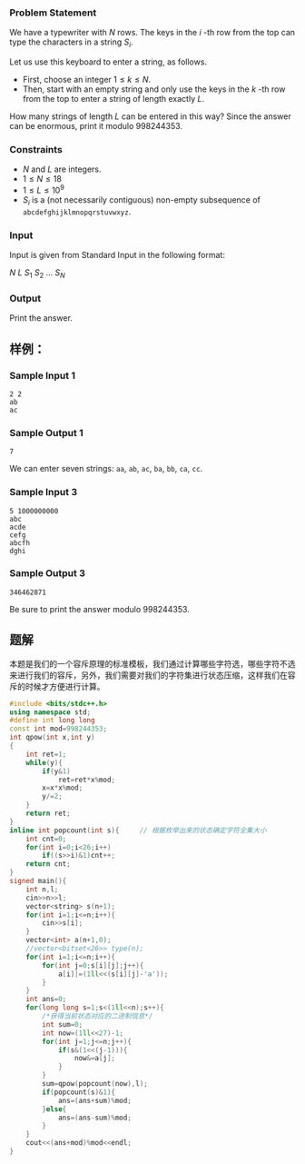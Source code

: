 ### Problem Statement

We have a typewriter with $N$ rows. The keys in the $i$ \-th row from the top can type the characters in a string $S_i$.

Let us use this keyboard to enter a string, as follows.

-   First, choose an integer $1 \le k \le N$.
-   Then, start with an empty string and only use the keys in the $k$ \-th row from the top to enter a string of length exactly $L$.

How many strings of length $L$ can be entered in this way? Since the answer can be enormous, print it modulo $998244353$.

### Constraints

-   $N$ and $L$ are integers.
-   $1 \le N \le 18$
-   $1 \le L \le 10^9$
-   $S_i$ is a (not necessarily contiguous) non-empty subsequence of `abcdefghijklmnopqrstuvwxyz`.

### Input

Input is given from Standard Input in the following format:


$N$ $L$
$S_1$
$S_2$
$\dots$
$S_N$

### Output

Print the answer.

## 样例：
### Sample Input 1

```
2 2
ab
ac
```

### Sample Output 1

```
7
```

We can enter seven strings: `aa`, `ab`, `ac`, `ba`, `bb`, `ca`, `cc`.

### Sample Input 3

```
5 1000000000
abc
acde
cefg
abcfh
dghi
```

### Sample Output 3

```
346462871
```

Be sure to print the answer modulo $998244353$.


## 题解
本题是我们的一个容斥原理的标准模板，我们通过计算哪些字符选，哪些字符不选来进行我们的容斥，另外，我们需要对我们的字符集进行状态压缩，这样我们在容斥的时候才方便进行计算。

```cpp
#include <bits/stdc++.h>
using namespace std;
#define int long long
const int mod=998244353;
int qpow(int x,int y)
{
	int ret=1;
	while(y){
		if(y&1)
			ret=ret*x%mod;
		x=x*x%mod;
		y/=2;
	}
	return ret;
}
inline int popcount(int s){		// 根据枚举出来的状态确定字符全集大小
	int cnt=0;
	for(int i=0;i<26;i++)
		if((s>>i)&1)cnt++;
	return cnt;
}
signed main(){
	int n,l;
	cin>>n>>l;
	vector<string> s(n+1);
	for(int i=1;i<=n;i++){
		cin>>s[i];
	}
	vector<int> a(n+1,0);
	//vector<bitset<26>> type(n);
	for(int i=1;i<=n;i++){
		for(int j=0;s[i][j];j++){
			a[i]|=(1ll<<(s[i][j]-'a'));
		}
	}
	int ans=0;
	for(long long s=1;s<(1ll<<n);s++){
		/*获得当前状态对应的二进制信息*/
		int sum=0;
		int now=(1ll<<27)-1;
		for(int j=1;j<=n;j++){
			if(s&(1<<(j-1))){
				now&=a[j];
			}
		}
		sum=qpow(popcount(now),l);
		if(popcount(s)&1){
			ans=(ans+sum)%mod;
		}else{
			ans=(ans-sum)%mod;
		}
	}
	cout<<(ans+mod)%mod<<endl;
}
```
